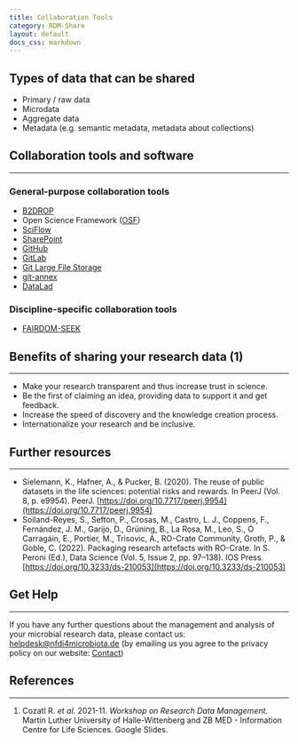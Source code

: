 ```yaml
---
title: Collaboration Tools
category: RDM-Share
layout: default
docs_css: markdown
---
```

## Types of data that can be shared
* Primary / raw data
* Microdata
* Aggregate data
* Metadata (e.g. semantic metadata, metadata about collections)

## Collaboration tools and software
---

### General-purpose collaboration tools
* [B2DROP](https://eudat.eu/services/userdoc/b2drop)
* Open Science Framework ([OSF](https://osf.io/dashboard))
* [SciFlow](https://www.sciflow.net/en/)
* [SharePoint](https://www.microsoft.com/en-us/microsoft-365/sharepoint/collaboration)
* [GitHub](https://github.com/)
* [GitLab](https://gitlab.com/gitlab-org/gitlab)
* [Git Large File Storage](https://git-lfs.github.com/)
* [git-annex](https://git-annex.branchable.com/)
* [DataLad](https://www.datalad.org/#what-is-datalad)

### Discipline-specific collaboration tools
* [FAIRDOM-SEEK](https://seek4science.org/)

## Benefits of sharing your research data (1)
---
* Make your research transparent and thus increase trust in science.
* Be the first of claiming an idea, providing data to support it and get feedback.
* Increase the speed of discovery and the knowledge creation process.
* Internationalize your research and be inclusive.

## Further resources
---
* Sielemann, K., Hafner, A., & Pucker, B. (2020). The reuse of public datasets in the life sciences: potential risks and rewards. In PeerJ (Vol. 8, p. e9954). PeerJ. [https://doi.org/10.7717/peerj.9954](https://doi.org/10.7717/peerj.9954)
* Soiland-Reyes, S., Sefton, P., Crosas, M., Castro, L. J., Coppens, F., Fernández, J. M., Garijo, D., Grüning, B., La Rosa, M., Leo, S., Ó Carragáin, E., Portier, M., Trisovic, A., RO-Crate Community, Groth, P., & Goble, C. (2022). Packaging research artefacts with RO-Crate. In S. Peroni (Ed.), Data Science (Vol. 5, Issue 2, pp. 97–138). IOS Press. [https://doi.org/10.3233/ds-210053](https://doi.org/10.3233/ds-210053)

## Get Help
---
If you have any further questions about the management and analysis of your microbial research data, please contact us: [helpdesk@nfdi4microbiota.de](mailto:helpdesk@nfdi4microbiota.de) (by emailing us you agree to the privacy policy on our website: [Contact](https://nfdi4microbiota.de/contact-form/))

## References
---
1. Cozatl R. *et al.* 2021-11. *Workshop on Research Data Management*. Martin Luther University of Halle-Wittenberg and ZB MED - Information Centre for Life Sciences. Google Slides.
